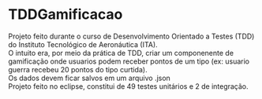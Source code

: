 # TDDGamificacao
Projeto feito durante o curso de Desenvolvimento Orientado a Testes (TDD) do Instituto Tecnológico de Aeronáutica (ITA). <br>
O intuito era, por meio da prática de TDD, criar um componenente de gamificação onde usuarios podem receber pontos de um tipo (ex: usuario guerra recebeu 20 pontos do tipo curtida).<br>
Os dados devem ficar salvos em um arquivo .json <br>
Projeto feito no eclipse, constitui de 49 testes unitários e 2 de integração.

